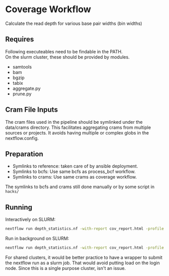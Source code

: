 # Coverage Workflow
Calculate the read depth for various base pair widths (bin widths)

## Requires
Following executeables need to be findable in the PATH.  
On the slurm cluster, these should be provided by modules. 

- samtools
- bam
- bgzip
- tabix
- aggregate.py
- prune.py

## Cram File Inputs
The cram files used in the pipeline should be symlinked under the data/crams directory.
This facilitates aggregating crams from multiple sources or projects.
It avoids having multiple or complex globs in the nextflow.config.

## Preparation 
- Symlinks to reference: taken care of by ansible deployment.
- Symlinks to bcfs: Use same bcfs as process_bcf workflow.
- Symlinks to crams: Use same crams as coverage workflow.

The symlinks to bcfs and crams still done manually or by some script in `hacks/`

## Running

Interactively on  SLURM:
```sh
nextflow run depth_statistics.nf -with-report cov_report.html -profile slurm
```

Run in background on SLURM:
```sh
nextflow run depth_statistics.nf -with-report cov_report.html -profile slurm -ansi-log false -bg > coverage.log
```
For shared clusters, it would be better practice to have a wrapper to submit the nextflow run as a slurm job.
That would avoid putting load on the login node.
Since this is a single purpose cluster, isn't an issue.
